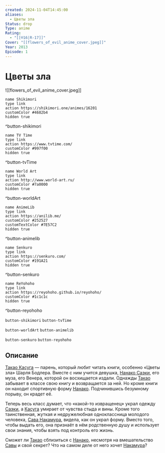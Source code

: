 ```yaml
---
created: 2024-11-04T14:45:00
aliases:
  - Цветы зла
Status: drop
Type: anime
Rating:
  - "[[®️16|R-17]]"
Cover: "[[flowers_of_evil_anime_cover.jpeg]]"
Year: 2013
Episode: 1
---
```


# Цветы зла

![[flowers_of_evil_anime_cover.jpeg]]

```button
name Shikimori
type link
action https://shikimori.one/animes/16201
customColor #4682b4
hidden true
```
^button-shikimori

```button
name TV Time
type link
action https://www.tvtime.com/
customColor #997f00
hidden true
```
^button-tvTime

```button
name World Art
type link
action http://www.world-art.ru/
customColor #7a0000
hidden true
```
^button-worldArt

```button
name AnimeLib
type link
action https://anilib.me/
customColor #252527
customTextColor #7E57C2
hidden true
```
^button-animelib

```button
name Senkuro
type link
action https://senkuro.com/
customColor #191A21
hidden true
```
^button-senkuro

```button
name ReYohoho
type link
action https://reyohoho.github.io/reyohoho/
customColor #1c1c1c
hidden true
```
^button-reyohoho

`button-shikimori` `button-tvTime`

`button-worldArt` `button-animelib`

`button-senkuro` `button-reyohoho`

## Описание

[Такао Касуга](https://shikimori.one/characters/62795-takao-kasuga) — парень, который любит читать книги, особенно «Цветы зла» Шарля Бодлера. Вместе с ним учится девушка, [Нанако Саэки](https://shikimori.one/characters/62797-nanako-saeki), его муза, его Венера, которой он восхищается издали. Однажды [Такао](https://shikimori.one/characters/62795-takao-kasuga) забывает в классе свою книгу и возвращается за ней. Но кроме книги он находит спортивную форму [Нанако](https://shikimori.one/characters/62797-nanako-saeki). Подчинившись безумному порыву, он крадет её.

Теперь весь класс думает, что «какой-то извращенец» украл одежду [Саэки](https://shikimori.one/characters/62797-nanako-saeki), а [Касуга](https://shikimori.one/characters/62795-takao-kasuga) умирает от чувства стыда и вины. Кроме того таинственная, жуткая и недружелюбная одноклассница молодого человека, [Сава Накамура](https://shikimori.one/characters/62793-sawa-nakamura), видела, как он украл форму. Вместо того, чтобы выдать его, она признаёт в нём родственную душу и использует свои знания, чтобы взять под контроль его жизнь.

Сможет ли [Такао](https://shikimori.one/characters/62795-takao-kasuga) сблизиться с [Нанако](https://shikimori.one/characters/62797-nanako-saeki), несмотря на вмешательство [Савы](https://shikimori.one/characters/62793-sawa-nakamura) и свой секрет? Что на самом деле от него хочет [Накамура](https://shikimori.one/characters/62793-sawa-nakamura)?
